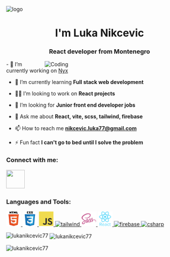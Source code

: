 ![logo](https://wallpapercave.com/wp/wp4923981.jpg)
<h1 align="center">I'm Luka Nikcevic</h1>
<h3 align="center">React developer from Montenegro</h3>
<img align="right" alt="Coding" width="400" src="https://media.tenor.com/NOYF3f82b_gAAAAC/programmer.gif">
- 🔭 I’m currently working on <a href="https://github.com/LukaNikcevic77/E-commerce">Nyx</a>

- 🌱 I’m currently learning **Full stack web development**

- 👨‍💻 I’m looking to work on **React projects**

- 💼 I’m looking for **Junior front end developer jobs**

- 💬 Ask me about **React, vite, scss, tailwind, firebase**

- 📫 How to reach me **nikcevic.luka77@gmail.com**

- ⚡ Fun fact **I can't go to bed until I solve the problem**

<h3 align="left">Connect with me:</h3>
<a href="https://www.linkedin.com/in/nikcevicluka/">
<img src="https://static.vecteezy.com/system/resources/previews/018/930/587/original/linkedin-logo-linkedin-icon-transparent-free-png.png" height="50" width="50">
</a>
<p align="left">
</p>

<h3 align="left">Languages and Tools:</h3>
<p align="left"> 
  <a href="https://www.w3.org/html/" target="_blank" rel="noreferrer"> 
    <img src="https://raw.githubusercontent.com/devicons/devicon/master/icons/html5/html5-original-wordmark.svg" alt="html5" width="40" height="40"/> 
  </a>
  
  <a href="https://www.w3schools.com/css/" target="_blank" rel="noreferrer"> 
    <img src="https://raw.githubusercontent.com/devicons/devicon/master/icons/css3/css3-original-wordmark.svg" alt="css3" width="40" height="40"/> 
  </a>
  
  <a href="https://developer.mozilla.org/en-US/docs/Web/JavaScript" target="_blank" rel="noreferrer"> 
    <img src="https://raw.githubusercontent.com/devicons/devicon/master/icons/javascript/javascript-original.svg" alt="javascript" width="40" height="40"/> 
  </a>
  
  <a href="https://tailwindcss.com/" target="_blank" rel="noreferrer">
    <img src="https://www.vectorlogo.zone/logos/tailwindcss/tailwindcss-icon.svg" alt="tailwind" width="40" height="40"/> 
  </a>
  
  <a href="https://sass-lang.com" target="_blank" rel="noreferrer">
    <img src="https://raw.githubusercontent.com/devicons/devicon/master/icons/sass/sass-original.svg" alt="sass" width="40" height="40"/> 
  </a>
  
  <a href="https://reactjs.org/" target="_blank" rel="noreferrer"> 
    <img src="https://raw.githubusercontent.com/devicons/devicon/master/icons/react/react-original-wordmark.svg" alt="react" width="40" height="40"/>
  </a>
  
   
  
  <a href="https://firebase.google.com/" target="_blank" rel="noreferrer"> 
    <img src="https://www.vectorlogo.zone/logos/firebase/firebase-icon.svg" alt="firebase" width="40" height="40"/> 
  </a>
  
  <a href="https://vitejs.dev" target="_blank" rel="noreferrer">
    <img src="https://vitejs.dev/logo.svg" alt="csharp" width="40" height="40"/>
  </a>
    
</p>

<p><img align="left" src="https://github-readme-stats.vercel.app/api/top-langs?username=lukanikcevic77&show_icons=true&locale=en&layout=compact" alt="lukanikcevic77" /></p>

<p>&nbsp;<img align="center" src="https://github-readme-stats.vercel.app/api?username=lukanikcevic77&show_icons=true&locale=en" alt="lukanikcevic77" /></p>

<p><img align="center" src="https://github-readme-streak-stats.herokuapp.com/?user=lukanikcevic77&" alt="lukanikcevic77" /></p>

